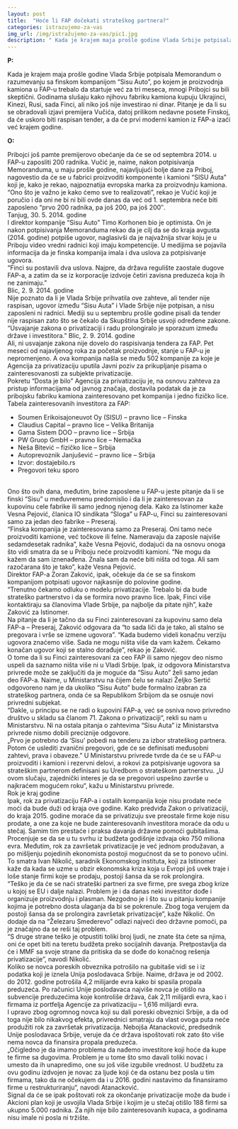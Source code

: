 ```yaml
---
layout: post
title:  "Hoće li FAP dočekati strateškog partnera?"
categories: istrazujemo-za-vas
img_url: /img/istražujemo-za-vas/pic1.jpg
description: " Kada je krajem maja prošle godine Vlada Srbije potpisala Memorandum o razumevanju sa finskom kompanijom “Sisu Auto”, po kojem je proizvodnja kamiona u FAP-u trebalo da startuje već za tri meseca, mnogi Pribojci su bili skeptični. Godinama slušaju kako njihovu fabriku kamiona kupuju Ukrajinci, Kinezi, Rusi, sada Finci, ali niko još nije investirao ni dinar. Pitanje je da li su se obradovali izjavi premijera Vučića, datoj prilikom nedavne posete Finskoj, da će uskoro biti raspisan tender, a da će prvi moderni kamion iz FAP-a izaći već krajem godine."
---
```


**P:**

<div class="justify">Kada je krajem maja prošle godine Vlada Srbije potpisala Memorandum o razumevanju sa finskom kompanijom “Sisu Auto”, po kojem je proizvodnja kamiona u FAP-u trebalo da startuje već za tri meseca, mnogi Pribojci su bili skeptični. Godinama slušaju kako njihovu fabriku kamiona kupuju Ukrajinci, Kinezi, Rusi, sada Finci, ali niko još nije investirao ni dinar. Pitanje je da li su se obradovali izjavi premijera Vučića, datoj prilikom nedavne posete Finskoj, da će uskoro biti raspisan tender, a da će prvi moderni kamion iz FAP-a izaći već krajem godine.</div>


**O:**

<div class="justify">
Pribojci još pamte premijerovo obećanje da će se od septembra 2014.  u FAP-u zaposliti 200 radnika. Vučić je, naime, nakon potpisivanja Memoranduma, u maju prošle godine, najavljujući bolje dane za Priboj, nagovestio da će se u fabrici proizvoditi komponente i kamioni “SISU Auta” koji je, kako je rekao, najpoznatija evropska marka za proizvodnju kamiona.
“Ono što je važno je kako ćemo sve to realizovati”, rekao je Vučić koji je poručio i da oni ne bi ni bili ovde danas da već od 1. septembra neće biti zaposleno “prvo 200 radnika, pa još 200, pa još 200″.<br/>
Tanjug, 30. 5. 2014. godine<br/>
I direktor kompanije “Sisu Auto” Timo Korhonen bio je optimista. On je nakon potpisivanja Memoranduma rekao da je cilj da se do kraja avgusta (2014. godine) potpiše ugovor, naglasivši da je najvažnija stvar koju je u Priboju video vredni radnici koji imaju kompetencije.
U medijima se pojavila informacija da je finska kompanija imala i dva uslova za potpisivanje ugovora.<br/>
“Finci su postavili dva uslova. Najpre, da država regulište zaostale dugove FAP-a, a zatim da se iz korporacije izdvoje četiri zavisna preduzeća koja ih ne zanimaju.”<br/>
Blic, 2. 9. 2014. godine<br/>
Nije poznato da li je Vlada Srbije prihvatila ove zahteve, ali tender nije raspisan, ugovor između “Sisu Auta” i Vlade Srbije nije potpisan, a nisu zaposleni ni radnici. Mediji su u septembru prošle godine pisali da tender nije raspisan zato što se čekalo da Skupština Srbije usvoji određene zakone.<br/>
“Usvajanje zakona o privatizaciji i radu prolongiralo je sporazum između države i investitora.”
Blic, 2. 9. 2014. godine<br/>
Ali, ni usvajanje zakona nije dovelo do raspisivanja tendera za FAP. Pet meseci od najavljenog roka za početak proizvodnje, stanje u FAP-u je nepromenjeno. A ova kompanija našla se među 502 kompanije za koje je Agencija za privatizaciju uputila Javni poziv za prikupljanje pisama o zainteresovanosti za subjekte privatizacije.<br/>
Pokretu “Dosta je bilo” Agencija za privatizaciju je, na osnovu zahteva za pristup informacijama od javnog značaja, dostavila podatak da je za pribojsku fabriku kamiona zainteresovano pet kompanija i jedno fizičko lice.<br/>
Tabela zainteresovanih investitora za FAP:
<ul>
<li>Soumen Erikoisajoneuvot Oy (SISU) – pravno lice – Finska</li>
<li>Claudius Capital – pravno lice – Velika Britanija</li>
<li>Gama Sistem DOO – pravno lice – Srbija</li>
<li>PW Gruop GmbH – pravno lice – Nemačka</li>
<li>Neša Bitević – fizičko lice – Srbija</li>
<li>Autoprevoznik Janjušević – pravno lice – Srbija</li>
<li>Izvor: dostajebilo.rs</li>
<li>Pregovori teku sporo</li>
</ul>
<br/>
Ono što ovih dana, međutim, brine zaposlene u FAP-u jeste pitanje da li se finski “Sisu” u međuvremenu predomislio i da li je zainteresovan za kupovinu cele fabrike ili samo jednog njenog dela. Kako za Istinomer kaže Vesna Pejović, članica IO sindikata “Sloga” u FAP-u, Finci su zainteresovani samo za jedan deo fabrike – Preseraj.<br/>
“Finska kompanija je zainteresovana samo za Preseraj. Oni tamo neće proizvoditi kamione, već točkove ili felne. Nameravaju da zaposle najviše sedamdesetak radnika”, kaže Vesna Pejović, dodajući da na osnovu onoga što vidi smatra da se u Priboju neće proizvoditi kamioni.
“Ne mogu da kažem da sam iznenađena. Znala sam da neće biti ništa od toga. Ali sam razočarana što je tako”, kaže Vesna Pejović.<br/>
Direktor FAP-a Zoran Zaković, ipak, očekuje da će se sa finskom kompanijom potpisati ugovor najkasnije do polovine godine.<br/>
“Trenutno čekamo odluku o modelu privatizacije. Trebalo bi da bude strateško partnerstvo i da se formira novo pravno lice. Ipak, Finci više kontaktiraju sa članovima Vlade Srbije, pa najbolje da pitate njih”, kaže Zaković za Istinomer.<br/>
Na pitanje da li je tačno da su Finci zainteresovani za kupovinu samo dela FAP-a – Preseraj, Zaković odgovara da “to sada liči da je tako, ali stalno se pregovara i vrše se izmene ugovora”.
“Kada budemo videli konačnu verziju ugovora znaćemo više. Sada ne mogu ništa više da vam kažem. Čekamo konačan ugovor koji se stalno dorađuje”, rekao je Zaković.<br/>
O tome da li su Finci zainteresovani za ceo FAP ili samo njegov deo nismo uspeli da saznamo ništa više ni u Vladi Srbije. Ipak, iz odgovora Ministarstva privrede može se zaključiti da je moguće da “Sisu Auto” želi samo jedan deo FAP-a. Naime, u Ministarstvu na čijem čelu se nalazi Željko Sertić odgovoreno nam je da ukoliko “Sisu Auto” bude formalno izabran za strateškog partnera, onda će sa Republikom Srbijom da se osnuje novi privredni subjekat.<br/>
“Dakle, u principu se ne radi o kupovini FAP-a, već se osniva novo privredno društvo u skladu sa članom 71. Zakona o privatizaciji“, rekli su nam u Ministarstvu.
Ni na ostala pitanja o zahtevima “Sisu Auta” iz Ministarstva privrede nismo dobili preciznije odgovore.<br/>
„Prvo je potrebno da ‘Sisu’ pobedi na tenderu za izbor strateškog partnera. Potom će uslediti zvanični pregovori, gde će se definisati međusobni zahtevi, prava i obaveze.”
U Ministarstvu privrede tvrde da će se u FAP-u proizvoditi i kamioni i rezervni delovi, a rokovi za potpisivanje ugovora sa strateškim partnerom  definisani su Uredbom o strateškom partnerstvu.
„U ovom slučaju, zajednički interes je da se pregovori uspešno završe u najkraćem mogućem roku“, kažu u Ministarstvu privrede.<br/>
Rok je kraj godine<br/>
Ipak, rok za privatizaciju FAP-a i ostalih kompanija koje nisu prodate neće moći da bude duži od kraja ove godine. Kako predviđa Zakon o privatizaciji, do kraja 2015. godine moraće da se privatizuju sve preostale firme koje nisu prodate, a one za koje ne bude zainteresovanih investitora moraće da odu u stečaj. Samim tim prestaće i praksa davanja državne pomoći gubitašima. Procenjuje se da se u tu svrhu iz budžeta godišnje izdvaja oko 750 miliona evra. Međutim, rok za završetak privatizacije je već jednom produžavan, a po mišljenju pojedinih ekonomista postoji mogućnost da se to ponovo učini.<br/>
To smatra Ivan Nikolić, saradnik Ekonomskog instituta, koji za Istinomer kaže da kada se uzme u obzir ekonomska kriza koja u Evropi još uvek traje i loše stanje firmi koje se prodaju, postoji šansa da se rok prolongira.<br/>
“Teško je da će se naći strateški partneri za sve firme, pre svega zbog krize u kojoj se EU i dalje nalazi. Problem je i da danas neki investitor dođe i organizuje proizvodnju i plasman. Nezgodno je i što su u pitanju kompanije kojima je potrebno dosta ulaganja da bi se pokrenule. Zbog toga verujem da postoji šansa da se prolongira završetak privatizacije”, kaže Nikolić.
On dodaje da na “Železaru Smederevo” odlazi najveći deo državne pomoći, pa je značajno da se reši taj problem.<br/>
“S druge strane teško je otpustiti toliki broj ljudi, ne znate šta ćete sa njima, oni će opet biti na teretu budžeta preko socijalnih davanja. Pretpostavlja da će i MMF sa svoje strane da pritiska da se dođe do konačnog rešenja privatizacije”, navodi Nikolić.<br/>
Koliko se novca poreskih obveznika potrošilo na gubitaše vidi se i iz podatka koji je iznela Unija poslodavaca Srbije. Naime, država je od 2002. do 2012. godine potrošila 4,2 milijarde evra kako bi spasila propala preduzeća. Po računici Unije poslodavaca najviše novca je otišlo na subvencije preduzećima koje kontroliše država, čak 2,11 milijardi evra, kao i firmama iz portfelja Agencije za privatizaciju – 1,616 milijardi evra.<br/>
I upravo zbog ogromnog novca koji su dali poreski obveznici Srbije, a da od toga nije bilo nikakvog efekta, privrednici smatraju da vlast ovoga puta neće produžiti rok za završetak privatizacija. Nebojša Atanacković, predsednik Unije poslodavaca Srbije, veruje da će država ispoštovati rok zato što više nema novca da finansira propala preduzeća.<br/>
„Očigledno je da imamo problema da nađemo investitore koji hoće da kupe te firme sa dugovima. Problem je u tome što smo davali toliki novac i umesto da ih unapredimo, one su još više izgubile vrednost. U budžetu za ovu godinu izdvojen je novac za ljude koji će da ostanu bez posla u tim firmama, tako da ne očekujem da i u 2016. godini nastavimo da finansiramo firme u restrukturiranju“, navodi Atanacković.<br/>
Signal da će se ipak poštovati rok za okončanje privatizacije može da bude i Akcioni plan koji je usvojila Vlada Srbije i kojim je u stečaj otišlo 188 firmi sa ukupno 5.000 radnika. Za njih nije bilo zainteresovanih kupaca, a godinama nisu imale ni posla ni tržište.<br/></div>